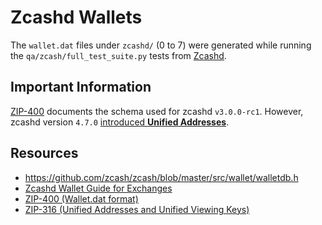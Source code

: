 # Zcashd Wallets

The `wallet.dat` files under `zcashd/` (0 to 7) were generated while running the `qa/zcash/full_test_suite.py` tests from [Zcashd](https://github.com/zcash/zcash).

## Important Information

[ZIP-400](https://zips.z.cash/zip-0400) documents the schema used for zcashd `v3.0.0-rc1`. However, zcashd version `4.7.0` [introduced **Unified Addresses**](https://hackmd.io/@daira/rJVEmOCkh#Changes-to-the-zcashd-wallet).

## Resources

- https://github.com/zcash/zcash/blob/master/src/wallet/walletdb.h
- [Zcashd Wallet Guide for Exchanges](https://hackmd.io/@daira/rJVEmOCkh)
- [ZIP-400 (Wallet.dat format)](https://zips.z.cash/zip-0400)
- [ZIP-316 (Unified Addresses and Unified Viewing Keys)](https://zips.z.cash/zip-0316)

